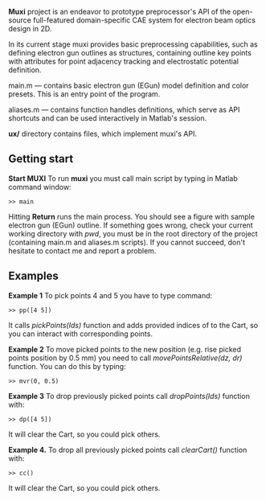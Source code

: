 **Muxi** project is an endeavor to prototype preprocessor's API of the open-source full-featured domain-specific CAE system for electron beam optics design in 2D.
 
In its current stage muxi provides basic preprocessing capabilities, such as defining electron gun outlines as structures, containing outline key points with attributes for point adjacency tracking and electrostatic potential definition.

main.m &mdash; contains basic electron gun (EGun) model definition and color presets. This is an entry point of the program. 

aliases.m &mdash; contains function handles definitions, which serve as API shortcuts and can be used interactively in Matlab's session.

**ux/** directory contains files, which implement muxi's API.

## Getting start
**Start MUXI** To run **muxi** you must call main script by typing in Matlab command window:

`>> main`

Hitting **Return** runs the main process. You should see a figure with sample electron gun (EGun) outline. If something goes wrong, check your current working directory with *pwd*, you must be in the root directory of the project (containing main.m and aliases.m scripts). If you cannot succeed, don't hesitate to contact me and report a problem.

## Examples

**Example 1** 
To pick points 4 and 5 you have to type command:

`>> pp([4 5])`

It calls *pickPoints(Ids)* function and adds provided indices of  to the Cart, so you can interact with corresponding points.

**Example 2** 
To move picked points to the new position (e.g. rise picked points position by 0.5 mm) you need to call *movePointsRelative(dz, dr)* function. You can do this by typing:

`>> mvr(0, 0.5)`

**Example 3** 
To drop previously picked points call *dropPoints(Ids)* function with:

`>> dp([4 5])`

It will clear the Cart, so you could pick others.

**Example 4.** 
To drop all previously picked points call *clearCart()* function with:

`>> cc()`

It will clear the Cart, so you could pick others.